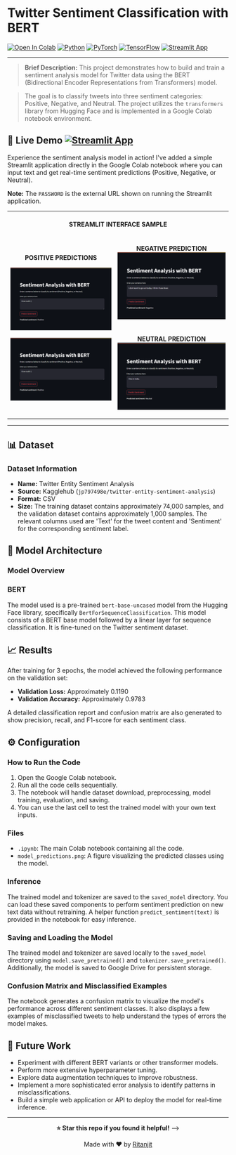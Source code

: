 # Twitter Sentiment Classification with BERT

[![Open In Colab](https://colab.research.google.com/assets/colab-badge.svg)](https://colab.research.google.com/drive/1uy_ldbjPvRAsevn8nbfSOkJ-NAIP0beR?usp=sharing)
[![Python](https://img.shields.io/badge/Python_3.9_+-3776AB?logo=python&logoColor=FF6F00)](https://www.python.org/downloads/)
[![PyTorch](https://img.shields.io/badge/PyTorch-2.0+-EE4C2C?logo=pytorch)](https://pytorch.org)
[![TensorFlow](https://img.shields.io/badge/TensorFlow-2.0+-FF6F00?logo=tensorflow)](https://tensorflow.org)
[![Streamlit App](https://static.streamlit.io/badges/streamlit_badge_black_white.svg)](https://colab.research.google.com/drive/1uy_ldbjPvRAsevn8nbfSOkJ-NAIP0beR#scrollTo=cbc2f428&line=7&uniqifier=1)

---

<!--
[![PyTorch](https://img.shields.io/badge/PyTorch-2.0+-EE4C2C?logo=pytorch)](https://pytorch.org)
-->


> **Brief Description:** This project demonstrates how to build and train a sentiment analysis model for Twitter data using the BERT (Bidirectional Encoder Representations from Transformers) model.

> The goal is to classify tweets into three sentiment categories: Positive, Negative, and Neutral. The project utilizes the `transformers` library from Hugging Face and is implemented in a Google Colab notebook environment.

## 🚀 Live Demo [![Streamlit App](https://static.streamlit.io/badges/streamlit_badge_black_white.svg)](https://colab.research.google.com/drive/1uy_ldbjPvRAsevn8nbfSOkJ-NAIP0beR#scrollTo=cbc2f428&line=7&uniqifier=1)

Experience the sentiment analysis model in action! 
I've added a simple Streamlit application directly in the Google Colab notebook where you can input text and get real-time sentiment predictions (Positive, Negative, or Neutral).

**Note:** The `PASSWORD` is the external URL shown on running the Streamlit application.

<table>
<tr>
<td colspan="2" align="center">

#### STREAMLIT INTERFACE SAMPLE

</td>
</tr>
<tr>
<td rowspan="2" align="center">

**POSITIVE PREDICTIONS**
<div></div>

![Dog Cat Results](https://raw.githubusercontent.com/ritanjit/Text_Sentiment_Classification/main/positive.png)

![Dog Cat Results](https://raw.githubusercontent.com/ritanjit/Text_Sentiment_Classification/main/positive.png)

</td>
<td align="center">

**NEGATIVE PREDICTION**
![MNIST Results](https://raw.githubusercontent.com/ritanjit/Text_Sentiment_Classification/main/negative.png)

</td>
</tr>
<tr>
<td align="center">

**NEUTRAL PREDICTION**
![Performance Comparison](https://raw.githubusercontent.com/ritanjit/Text_Sentiment_Classification/main/neutral.png) 

</td>
</tr>
</table>

---

## 📊 Dataset

### Dataset Information

*   **Name:** Twitter Entity Sentiment Analysis
*   **Source:** Kagglehub (`jp797498e/twitter-entity-sentiment-analysis`)
*   **Format:** CSV
*   **Size:** The training dataset contains approximately 74,000 samples, and the validation dataset contains approximately 1,000 samples. The relevant columns used are 'Text' for the tweet content and 'Sentiment' for the corresponding sentiment label.
  

## 🧠 Model Architecture

### Model Overview

### BERT

The model used is a pre-trained `bert-base-uncased` model from the Hugging Face library, specifically `BertForSequenceClassification`. This model consists of a BERT base model followed by a linear layer for sequence classification. It is fine-tuned on the Twitter sentiment dataset.


## 📈 Results

After training for 3 epochs, the model achieved the following performance on the validation set:

*   **Validation Loss:** Approximately 0.1190
*   **Validation Accuracy:** Approximately 0.9783

A detailed classification report and confusion matrix are also generated to show precision, recall, and F1-score for each sentiment class.


## ⚙️ Configuration

### How to Run the Code

1.  Open the Google Colab notebook.
2.  Run all the code cells sequentially.
3.  The notebook will handle dataset download, preprocessing, model training, evaluation, and saving.
4.  You can use the last cell to test the trained model with your own text inputs.

### Files

*   `.ipynb`: The main Colab notebook containing all the code.
*   `model_predictions.png`: A figure visualizing the predicted classes using the model.

### Inference

The trained model and tokenizer are saved to the `saved_model` directory. You can load these saved components to perform sentiment prediction on new text data without retraining. A helper function `predict_sentiment(text)` is provided in the notebook for easy inference.

### Saving and Loading the Model

The trained model and tokenizer are saved locally to the `saved_model` directory using `model.save_pretrained()` and `tokenizer.save_pretrained()`. Additionally, the model is saved to Google Drive for persistent storage.

### Confusion Matrix and Misclassified Examples

The notebook generates a confusion matrix to visualize the model's performance across different sentiment classes. It also displays a few examples of misclassified tweets to help understand the types of errors the model makes.

## 🚀 Future Work

*   Experiment with different BERT variants or other transformer models.
*   Perform more extensive hyperparameter tuning.
*   Explore data augmentation techniques to improve robustness.
*   Implement a more sophisticated error analysis to identify patterns in misclassifications.
*   Build a simple web application or API to deploy the model for real-time inference.

---

<div align="center">

**⭐ Star this repo if you found it helpful!**
-->

Made with ❤️ by [Ritanjit](https://github.com/ritanjit)

</div>
